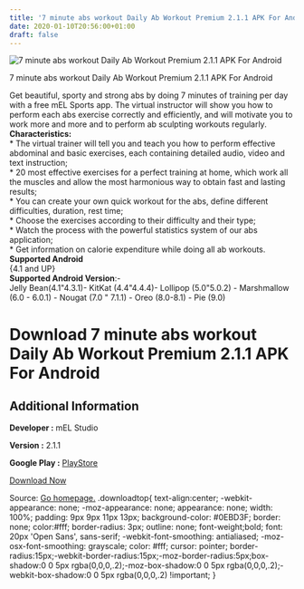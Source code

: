 ```yaml
---
title: '7 minute abs workout Daily Ab Workout Premium 2.1.1 APK For Android'
date: 2020-01-10T20:56:00+01:00
draft: false
---
```


![7 minute abs workout Daily Ab Workout Premium 2.1.1 APK For Android](https://i1.wp.com/apkhome.net/wp-content/uploads/2020/01/7-minute-abs-workout-Daily-Ab-Workout-Premium-2.1.1.png "7 minute abs workout Daily Ab Workout Premium 2.1.1 APK For Android")

  

7 minute abs workout Daily Ab Workout Premium 2.1.1 APK For Android

Get beautiful, sporty and strong abs by doing 7 minutes of training per day with a free mEL Sports app. The virtual instructor will show you how to perform each abs exercise correctly and efficiently, and will motivate you to work more and more and to perform ab sculpting workouts regularly.  
**Characteristics:**  
\* The virtual trainer will tell you and teach you how to perform effective abdominal and basic exercises, each containing detailed audio, video and text instruction;  
\* 20 most effective exercises for a perfect training at home, which work all the muscles and allow the most harmonious way to obtain fast and lasting results;  
\* You can create your own quick workout for the abs, define different difficulties, duration, rest time;  
\* Choose the exercises according to their difficulty and their type;  
\* Watch the process with the powerful statistics system of our abs application;  
\* Get information on calorie expenditure while doing all ab workouts.  
**Supported Android**  
{4.1 and UP}  
**Supported Android Version**:-  
Jelly Bean(4.1"4.3.1)- KitKat (4.4"4.4.4)- Lollipop (5.0"5.0.2) - Marshmallow (6.0 - 6.0.1) - Nougat (7.0 " 7.1.1) - Oreo (8.0-8.1) - Pie (9.0)

Download 7 minute abs workout Daily Ab Workout Premium 2.1.1 APK For Android
============================================================================

Additional Information
----------------------

**Developer :** mEL Studio

**Version :** 2.1.1

**Google Play :** [PlayStore](https://play.google.com/store/apps/details?id=melstudio.melsevenabs)

  

[Download Now](https://store4app.co/post/7-minute-abs-workout-daily-ab-workout-premium-2-1-1-apk-for-android_1578682928)

  
Source: [Go homepage.](https://store4app.co/post/7-minute-abs-workout-daily-ab-workout-premium-2-1-1-apk-for-android_1578682928) .downloadtop{ text-align:center; -webkit-appearance: none; -moz-appearance: none; appearance: none; width: 100%; padding: 9px 9px 11px 13px; background-color: #0EBD3F; border: none; color:#fff; border-radius: 3px; outline: none; font-weight;bold; font: 20px 'Open Sans', sans-serif; -webkit-font-smoothing: antialiased; -moz-osx-font-smoothing: grayscale; color: #fff; cursor: pointer; border-radius:15px;-webkit-border-radius:15px;-moz-border-radius:5px;box-shadow:0 0 5px rgba(0,0,0,.2);-moz-box-shadow:0 0 5px rgba(0,0,0,.2);-webkit-box-shadow:0 0 5px rgba(0,0,0,.2) !important; }